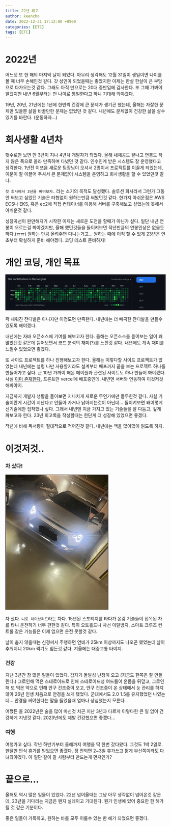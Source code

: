 ```yaml
---
title: 22년 회고
author: keencho
date: 2022-12-31 17:12:00 +0900
categories: [ETC]
tags: [ETC]
---
```


# **2022년**
어느덧 또 한 해의 마지막 날이 되었다. 아무리 생각해도 12월 31일이 생일이면 나이를 볼 때 너무 손해인것 같다. 갓 성인이 되었을때는 좋았지만 이제는 한살 한살이 큰 부담으로 다가오는것 같다.
그래도 아직 만으로는 20대 중반임에 감사한다. 또 그때 가봐야 알겠지만 내년 6월부터는 만 나이로 통일한다고 하니 기대해 봐야겠다.

19년, 20년, 21년에는 1년에 한번씩 건강에 큰 문제가 생기곤 했는데, 올해는 자잘한 문제만 있을뿐 삶을 바꿀만한 문제는 없었던 것 같다. 내년에도 문제없이 건강한 삶을 살수 있기를 바란다. (운동하자...)

# **회사생활 4년차**
햇수로만 보면 만 3년이 지나 4년차 개발자가 되었다. 올해 내체공도 끝나고 연봉도 작지 않은 폭으로 올라 만족하며 다녔던 것 같다.
인수인계 받은 시스템도 잘 운영했다고 생각한다. 1년전 이쯔음 새로운 팀장님이 오셔서 2명이서 프로젝트를 이끌게 되었는데, 이분이 잘 이끌어 주셔서 큰 문제없이 시스템을 운영하고 회사생활을 할 수 있었던것 같다.

`첫 회사에서 3년을 버텨보자.` 라는 소기의 목적도 달성했다. 솔루션 회사라서 그런가 그동안 써보고 싶었던 기술은 타협없이 원하는만큼 써봤던것 같다. 한가지 아쉬운점은 AWS ECS나 EKS, 혹은 ec2에 직접 컨테이너를 이용해 서버를 구축해보고 싶었는데 못해서 아쉬운것 같다.

성장곡선이 완만해지기 시작한 이제는 새로운 도전을 할때가 아닌가 싶다. 일단 내년 연봉이 오르는걸 봐야겠지만, 올해 했던것들을 돌이켜보면 작년만큼의 연봉인상은 없을듯 하다.(ㅠㅠ) 원하는 만큼 올려주면 다니는거고...
원하는 때에 이직 할 수 있게 23년은 연초부터 확실하게 준비 해야겠다. 코딩 테스트 준비하자!

# **개인 코딩, 개인 목표**
![commits](/assets/img/custom/2022-retrospect/commit.JPG)

꽉 채워진 잔디밭은 아니지만 이정도면 만족한다. 내년에는 더 빼곡한 잔디밭을 만들수 있도록 해야겠다.

내년에는 자바 오픈소스에 기여를 해보고자 한다. 올해는 오픈소스를 뜯어보는 일이 꽤 많았던것 같은데 뜯어보면서 코드 분석의 재미(?)를 느낀것 같다. 내년에도 계속 재미를 느낄수 있었으면 좋겠다.

또 사이드 프로젝트를 하나 진행해보고자 한다. 올해는 이렇다할 사이드 프로젝트가 없었는데 내년에는 설령 나만 사용할지라도 설계부터 배포까지 끝을 보는 프로젝트 하나를 만들어가고 싶다.
근 10년 가까이 해온 메이플과 관련된 사이트도 하나 만들어 봐야겠다. 사실 [이미 존재한다.](https://maple.keencho.com/) 프론트만 vercel에 배포중인데, 내년엔 서버와 연동하여 이것저것 해봐야지.

지금까지 개발자 생활을 돌아보면 지나치게 새로운 무언가에만 몰두한것 같다. 사실 기술이란게 시간이 지난다고 안돌아 가거나 낡아지는것이 아닌데... 돌이켜보면 왜이렇게 신기술에만 집착했나 싶다.
그래서 내년엔 지금 가지고 있는 기술들을 잘 다듬고, 깊게 파보고자 한다. 23년 회고록을 작성할때는 한단계 더 성장해 있었으면 좋겠다.

작년에 비해 독서량이 절대적으로 적어진것 같다. 내년에는 책을 많이많이 읽도록 하자.

# **이것저것..**

### **차 샀다!**
![car](/assets/img/custom/2022-retrospect/car.jpg)

차 샀다. `니로 하이브리드`라는 차다. 15년된 스포티지를 타다가 온갖 기술들이 접목된 차를 타니 운전하기 너무 편한것 같다. 특히 오토홀드나 차선 이탈방지, 스마트 크루즈 컨트롤 같은 기능들은 이제 없으면 운전 못할것 같다.

날이 춥지 않을때는 신경써서 주행하면 연비가 25km 이상까지도 나오곤 했었는데 날이 추워지니 20km 찍기도 힘든것 같다. 겨울에는 대중교통 타야지.

### **건강**
지난 3년간 참 많은 일들이 있었다. 갑자기 돌발성 난청이 오고 (지금도 한쪽은 잘 안들린다.) 그로인해 먹은 스테로이드로 인해 스테로이드성 여드름이 온몸을 뒤덮고,
그로인해 또 먹은 약으로 인해 안구 건조증이 오고, 안구 건조증이 온 상태에서 눈 관리를 하지 않아 26년 인생 처음으로 안경을 쓰게 됐었다. 군대에서도 2.0 1.5를 유지했었던 나였는데... 안경을 써야한다는 말을 들었을때 얼마나 상심했는지 모른다.

어쨌든 올 2022년은 술을 많이 마신것 치곤 지난 3년과 다르게 이렇다한 큰 일 없이 건강하게 지낸것 같다. 2023년에도 제발 건강했으면 좋겠다...

### **여행**
여행가고 싶다. 작년 하반기부터 올해까지 여행을 딱 한번 갔다왔다. 그것도 1박 2일로. 한달만 안식 휴가를 받았으면 좋겠다. 정 안되면 2~3일 휴가쓰고 짧게 부산쪽이라도 다녀와야겠다. 아 일단 같이 갈 사람부터 만드는게 먼저인가?

# **끝으로...**
올해도 역시 많은 일들이 있었다. 22년 넘어올때는 그냥 아무 생각없이 넘어온것 같은데, 23년을 기다리는 지금은 왠지 설레이고 기대된다. 뭔가 인생에 있어 중요한 한 해가 될 것 같은 기분이다.

좋은 일들이 가득하고, 원하는 바를 모두 이룰수 있는 한 해가 되었으면 좋겠다.
